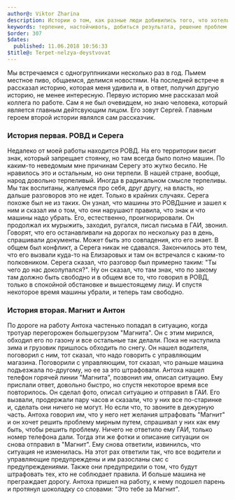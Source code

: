 ```yaml
---
author@: Viktor Zharina
description: Истории о том, как разные люди добивились того, что хотели
keywords: терпение, настойчивоть, добиться результата, решение проблем, история, магнит
$order: 307
$dates:
  published: 11.06.2018 10:56:33
$title@: Terpet-nelzya-deystvovat
---
```

Мы встречаемся с одногруппниками несколько раз в год. Пьмем местное пиво, общаемся, делимся новостями. 
На последней встрече я рассказал историю, которая меня удивила и, в ответ, получил другую историю, 
не менее интересную. Первую историю мне рассказал мой коллега по работе. Сам я не был очевидцем, но знаю человека,
который является главным дейтсвующим лицом. Его зовут Сергей. Главным героем второй истории являлся сам рассказчик.

### История первая. РОВД и Серега
Недалеко от моей работы находится РОВД. На его территории висит знак, который запрещает стоянку, но там всегда было полно машин.
По каким-то неведомым мне причинам Серегу это жутко бесило. Не нравилось это и остальным, но они терпели. В нашей
стране, вообще, народ довольно терпеливый. Иногда в радикальном смысле терпеливы. Мы так воспитаны, жалуемся про себя, друг другу,
на власть, но дальше разговоров это не идет. Только в крайних случаях. Серега похоже был не из таких. Он узнал, что
машины это РОВДшние и зашел к ним и сказал им о том, что они нарушают правила, что знак и что машины надо убрать.
Его, естественно, проигнорировали. Он продолжал их мурыжить, заходил, ругался, писал письма в ГАИ, звонил. Говорят,
что его останавливали на дорогах по нескольку раз в день, спрашивали документы. Может быть это совпадения, кто его знает.
В общем был конфликт, а Серега никак не сдавался. Закончилось это тем, что его вызвали куда-то на Елизаровых и там он
встречался с каким-то полковником. Серега сказал, что разговор был примерно таким: "Ты чего до нас доколупался?". Ну он
сказал, что там знак, что по закому там должно быть свободно и в общем все то, что говорил в РОВД, только в спокойной
обстановке и вышестоящему лицу. И спустя некоторое время машины убрали, и теперь там свободно.

### История вторая. Магнит и Антон
По дороге на работу Антоха частенько попадал в ситуацию, когда тротуар перегорожен большегрузом "Магнита". Он с этим 
мирился, обходил его по газону и все остальные так делали. Пока не наступила зима и грузовик пришлось обходить по снегу.
Он нашел водителя, поговорил с ним, тот сказал, что надо говорить с управляющим магазина. Поговорили с управляющим, тот
сказал, что раньше машина подъезжала по-другому, но ее за это штрафовали. Антоха нашел телефон горячей линии "Магнита", позвонил им,
описал ситуацию. Ему прислали ответ, довольно быстро, но спустя некоторое время все повторилось. Он сделал фото, описал ситуацию и отправил в ГАИ.
Его вызвали, продержали пару часов и сказали, что у них все по-старинке и, сделать они ничего не могут. Но если
что, то звоните в дежурную часть. Антоха говорил им, что у него нет желания штрафовать "Магнит" и он хочет решить 
проблему мирным путем, спрашивал у них как ему быть, чтобы решить проблему. Ничего не ответило ему ГАИ, только
номер телефона дали. Тогда эти же фотки и описание ситуации он снова отправил в "Магнит". Ему снова ответили, извинилсь,
что ситуация не изменилась. На этот рах ответили так, что все водители и управляющие предупреждены и им разосланы смс с предупреждениями.
Также они предупредили о том, что будут штрафовать тех, кто не соблюдает правила. И больше машина не преграждает дорогу.
Антоха пришел на работу, к нему подошел парень и протянул шоколадку со словами: "Это тебе за Магнит".



